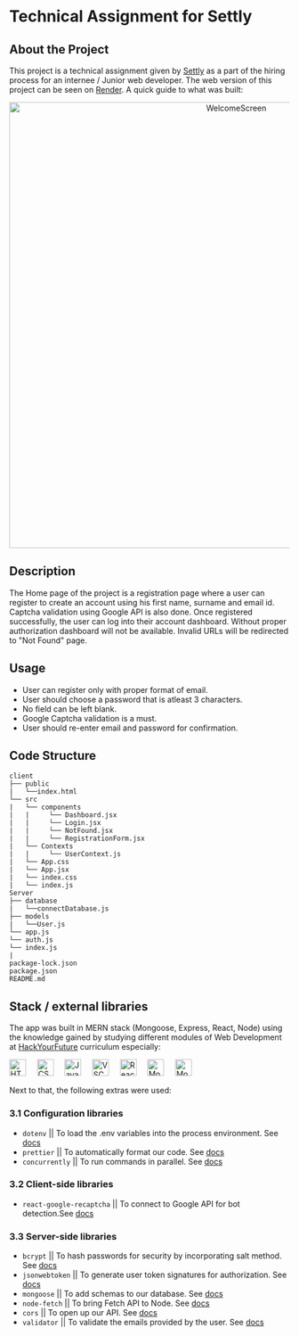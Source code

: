 # Technical Assignment for Settly

## About the Project
This project is a technical assignment given by [Settly](https://getsettly.com/) as a part of the hiring process for an internee / Junior web developer. The web version of this project can be seen on [Render](https://settly-technical-assignment.onrender.com). A quick guide to what was built:

<div align="center">
<img src="https://res.cloudinary.com/dl44q0v9r/image/upload/v1678746912/ezgif.com-gif-maker_1_mwynpg.gif" width="800" alt="WelcomeScreen">
</div>

## Description
The Home page of the project is a registration page where a user can register to create an account using his first name, surname and email id. Captcha validation using Google API is also done. Once registered successfully, the user can log into their account dashboard. Without proper authorization dashboard will not be available. Invalid URLs will be redirected to "Not Found" page.

## Usage
* User can register only with proper format of email.
* User should choose a password that is atleast 3 characters.
* No field can be left blank.
* Google Captcha validation is a must.
* User should re-enter email and password for confirmation.

## Code Structure
```
client
├── public
|   └──index.html
└── src
|   └── components
|   |     └── Dashboard.jsx
|   |     └── Login.jsx
|   |     └── NotFound.jsx
|   |     └── RegistrationForm.jsx
|   └── Contexts
|   |     └── UserContext.js
|   └── App.css
|   └── App.jsx
|   └── index.css
|   └── index.js
Server
├── database
|   └──connectDatabase.js
├── models
|   └──User.js
└── app.js
└── auth.js
└── index.js
|
package-lock.json
package.json
README.md
```
## Stack / external libraries

The app was built in MERN stack (Mongoose, Express, React, Node) using the knowledge gained by studying different modules of Web Development at [HackYourFuture](https://www.hackyourfuture.net/) curriculum especially:

 <img src="https://img.shields.io/badge/-HTML:5-750000?logo=html5" height="30" alt="HTML:5">&nbsp;&nbsp;&nbsp;&nbsp;&nbsp;<img src="https://img.shields.io/badge/-CSS-4c9ee8?logo=css3" height="30" alt="CSS:3">&nbsp;&nbsp;&nbsp;&nbsp;&nbsp;<img src="https://img.shields.io/badge/-Javascript-000000?logo=javascript" height="30" alt="JavaScript">&nbsp;&nbsp;&nbsp;&nbsp;&nbsp;<img src="https://img.shields.io/badge/-Visual%20Studio%20Code-0cc0e7?logo=visual-studio" height="30" alt="VSC">&nbsp;&nbsp;&nbsp;&nbsp;&nbsp;<img src="https://img.shields.io/badge/-React-gray?logo=react" height="30" alt="React">&nbsp;&nbsp;&nbsp;&nbsp;&nbsp;<img src="https://img.shields.io/badge/-MongoDB-000000?logo=mongodb" height="30" alt="MongoDB">&nbsp;&nbsp;&nbsp;&nbsp;&nbsp;<img src="https://img.shields.io/badge/-NodeJs-ffffff?logo=nodedotjs" height="30" alt="MongoDB">
 
 Next to that, the following extras were used:

### 3.1 Configuration libraries

- `dotenv` || To load the .env variables into the process environment. See [docs](https://www.npmjs.com/package/dotenv)
- `prettier` || To automatically format our code. See [docs](https://prettier.io/)
- `concurrently` || To run commands in parallel. See [docs](https://github.com/open-cli-tools/concurrently#readme)

### 3.2 Client-side libraries

- `react-google-recaptcha` || To connect to Google API for bot detection.See [docs](https://www.google.com/recaptcha/about/)

### 3.3 Server-side libraries

- `bcrypt` || To hash passwords for security by incorporating salt method. See [docs](https://www.npmjs.com/package/bcrypt)
- `jsonwebtoken` || To generate user token signatures for authorization. See [docs](https://www.npmjs.com/package/jsonwebtoken)
- `mongoose` || To add schemas to our database. See [docs](https://mongoosejs.com/)
- `node-fetch` || To bring Fetch API to Node. See [docs](https://www.npmjs.com/package/node-fetch)
- `cors` || To open up our API. See [docs](https://github.com/expressjs/cors#readme)
- `validator` || To validate the emails provided by the user. See [docs](https://www.npmjs.com/package/validator)



